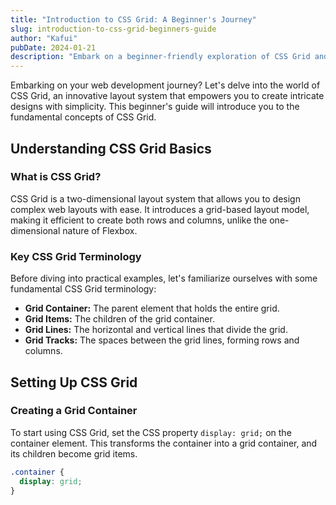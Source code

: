 ```yaml
---
title: "Introduction to CSS Grid: A Beginner's Journey"
slug: introduction-to-css-grid-beginners-guide
author: "Kafui"
pubDate: 2024-01-21
description: "Embark on a beginner-friendly exploration of CSS Grid and discover how this powerful layout system can revolutionize the way you structure web pages."
---
```


Embarking on your web development journey? Let's delve into the world of CSS Grid, an innovative layout system that empowers you to create intricate designs with simplicity. This beginner's guide will introduce you to the fundamental concepts of CSS Grid.

## Understanding CSS Grid Basics

### What is CSS Grid?

CSS Grid is a two-dimensional layout system that allows you to design complex web layouts with ease. It introduces a grid-based layout model, making it efficient to create both rows and columns, unlike the one-dimensional nature of Flexbox.

### Key CSS Grid Terminology

Before diving into practical examples, let's familiarize ourselves with some fundamental CSS Grid terminology:

- **Grid Container:** The parent element that holds the entire grid.
- **Grid Items:** The children of the grid container.
- **Grid Lines:** The horizontal and vertical lines that divide the grid.
- **Grid Tracks:** The spaces between the grid lines, forming rows and columns.

## Setting Up CSS Grid

### Creating a Grid Container

To start using CSS Grid, set the CSS property `display: grid;` on the container element. This transforms the container into a grid container, and its children become grid items.

```css
.container {
  display: grid;
}
```
